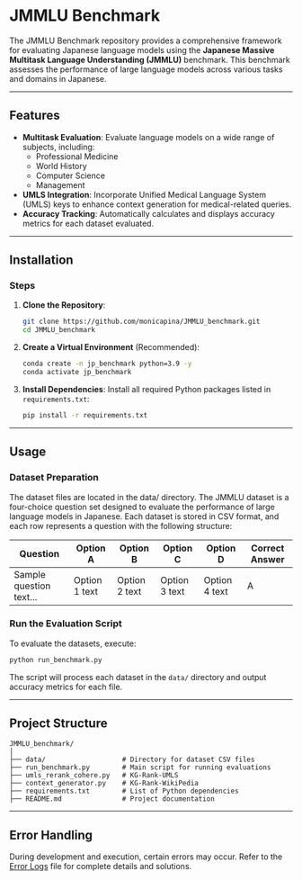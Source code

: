 # JMMLU Benchmark

The JMMLU Benchmark repository provides a comprehensive framework for evaluating Japanese language models using the **Japanese Massive Multitask Language Understanding (JMMLU)** benchmark. This benchmark assesses the performance of large language models across various tasks and domains in Japanese.

---

## Features

- **Multitask Evaluation**: 
  Evaluate language models on a wide range of subjects, including:
  - Professional Medicine
  - World History
  - Computer Science
  - Management
- **UMLS Integration**:
  Incorporate Unified Medical Language System (UMLS) keys to enhance context generation for medical-related queries.
- **Accuracy Tracking**:
  Automatically calculates and displays accuracy metrics for each dataset evaluated.

---

## Installation


### Steps

1. **Clone the Repository**:
   ```bash
   git clone https://github.com/monicapina/JMMLU_benchmark.git
   cd JMMLU_benchmark
   ```

2. **Create a Virtual Environment** (Recommended):
   ```bash
   conda create -n jp_benchmark python=3.9 -y
   conda activate jp_benchmark
   ```

3. **Install Dependencies**:
   Install all required Python packages listed in `requirements.txt`:
   ```bash
   pip install -r requirements.txt
   ```


---

## Usage

### Dataset Preparation
The dataset files are located in the data/ directory. The JMMLU dataset is a four-choice question set designed to evaluate the performance of large language models in Japanese. Each dataset is stored in CSV format, and each row represents a question with the following structure:

| Question                | Option A       | Option B       | Option C       | Option D       | Correct Answer |
|-------------------------|----------------|----------------|----------------|----------------|----------------|
| Sample question text... | Option 1 text  | Option 2 text  | Option 3 text  | Option 4 text  | A              |

### Run the Evaluation Script
To evaluate the datasets, execute:
```bash
python run_benchmark.py
```

The script will process each dataset in the `data/` directory and output accuracy metrics for each file.

---

## Project Structure

```plaintext
JMMLU_benchmark/
│
├── data/                   # Directory for dataset CSV files
├── run_benchmark.py        # Main script for running evaluations
├── umls_rerank_cohere.py   # KG-Rank-UMLS
├── context_generator.py    # KG-Rank-WikiPedia                    
├── requirements.txt        # List of Python dependencies
├── README.md               # Project documentation
```

---

## Error Handling

During development and execution, certain errors may occur. Refer to the [Error Logs](https://github.com/monicapina/JMMLU_benchmark/blob/developed/error_logs.md) file for complete details and solutions.